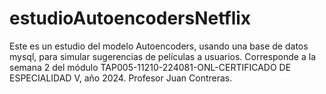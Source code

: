 # estudioAutoencodersNetflix
Este es un estudio del modelo Autoencoders, usando una base de datos mysql, para simular sugerencias de películas a usuarios. Corresponde a la semana 2 del módulo TAP005-11210-224081-ONL-CERTIFICADO DE ESPECIALIDAD V, año 2024. Profesor Juan Contreras.
